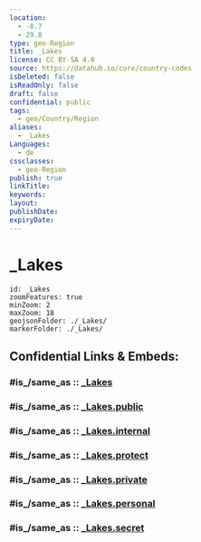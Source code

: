 ```yaml
---
location:
  - -8.7
  - 29.8
type: geo-Region
title: _Lakes
license: CC BY-SA 4.0
source: https://datahub.io/core/country-codes
isDeleted: false
isReadOnly: false
draft: false
confidential: public
tags:
  - geo/Country/Region
aliases:
  - _Lakes
Languages:
  - de
cssclasses:
  - geo-Region
publish: true
linkTitle:
keywords:
layout:
publishDate:
expiryDate:
---
```


# _Lakes

```leaflet
id: _Lakes
zoomFeatures: true 
minZoom: 2 
maxZoom: 18
geojsonFolder: ./_Lakes/
markerFolder: ./_Lakes/
```


## Confidential Links & Embeds: 

### #is_/same_as :: [_Lakes](/_Standards/Earth/Continent/Africa/Africa~Central/Zambia/Provinces~Zambia/Zambia~Northern/_Lakes.md) 

### #is_/same_as :: [_Lakes.public](/_public/Earth/Continent/Africa/Africa~Central/Zambia/Provinces~Zambia/Zambia~Northern/_Lakes.public.md) 

### #is_/same_as :: [_Lakes.internal](/_internal/Earth/Continent/Africa/Africa~Central/Zambia/Provinces~Zambia/Zambia~Northern/_Lakes.internal.md) 

### #is_/same_as :: [_Lakes.protect](/_protect/Earth/Continent/Africa/Africa~Central/Zambia/Provinces~Zambia/Zambia~Northern/_Lakes.protect.md) 

### #is_/same_as :: [_Lakes.private](/_private/Earth/Continent/Africa/Africa~Central/Zambia/Provinces~Zambia/Zambia~Northern/_Lakes.private.md) 

### #is_/same_as :: [_Lakes.personal](/_personal/Earth/Continent/Africa/Africa~Central/Zambia/Provinces~Zambia/Zambia~Northern/_Lakes.personal.md) 

### #is_/same_as :: [_Lakes.secret](/_secret/Earth/Continent/Africa/Africa~Central/Zambia/Provinces~Zambia/Zambia~Northern/_Lakes.secret.md)

